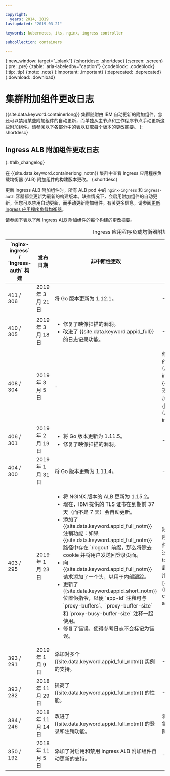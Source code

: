 ```yaml
---

copyright:
  years: 2014, 2019
lastupdated: "2019-03-21"

keywords: kubernetes, iks, nginx, ingress controller

subcollection: containers

---
```


{:new_window: target="_blank"}
{:shortdesc: .shortdesc}
{:screen: .screen}
{:pre: .pre}
{:table: .aria-labeledby="caption"}
{:codeblock: .codeblock}
{:tip: .tip}
{:note: .note}
{:important: .important}
{:deprecated: .deprecated}
{:download: .download}



# 集群附加组件更改日志

{{site.data.keyword.containerlong}} 集群随附由 IBM 自动更新的附加组件。您还可以禁用某些附加组件的自动更新，而单独从主节点和工作程序节点手动更新这些附加组件。请参阅以下各部分中的表以获取每个版本的更改摘要。
{: shortdesc}

## Ingress ALB 附加组件更改日志
{: #alb_changelog}

在 {{site.data.keyword.containerlong_notm}} 集群中查看 Ingress 应用程序负载均衡器 (ALB) 附加组件的构建版本更改。
{:shortdesc}

更新 Ingress ALB 附加组件时，所有 ALB pod 中的 `nginx-ingress` 和 `ingress-auth` 容器都会更新为最新的构建版本。缺省情况下，会启用附加组件的自动更新，但您可以禁用自动更新，而手动更新附加组件。有关更多信息，请参阅[更新 Ingress 应用程序负载均衡器](/docs/containers?topic=containers-update#alb)。

请参阅下表以了解 Ingress ALB 附加组件的每个构建的更改摘要。

<table summary="Ingress 应用程序负载均衡器附加组件的构建更改概述">
<caption>Ingress 应用程序负载均衡器附加组件的更改日志</caption>
<col width="12%">
<col width="12%">
<col width="41%">
<col width="35%">
<thead>
<tr>
<th>`nginx-ingress` / `ingress-auth` 构建</th>
<th>发布日期</th>
<th>非中断性更改</th>
<th>中断性更改</th>
</tr>
</thead>
<tbody>
<tr>
<td>411 / 306</td>
<td>2019 年 3 月 21 日</td>
<td>将 Go 版本更新为 1.12.1。</td>
<td>-</td>
</tr>
<tr>
<td>410 / 305</td>
<td>2019 年 3 月 18 日</td>
<td><ul>
<li>修复了映像扫描的漏洞。</li>
<li>改进了 {{site.data.keyword.appid_full}} 的日志记录功能。</li>
</ul></td>
<td>-</td>
</tr>
<tr>
<td>408 / 304</td>
<td>2019 年 3 月 5 日</td>
<td>-</td>
<td>修复了与注销功能、令牌到期和 `OAuth` 授权回调相关的授权集成中的错误。仅当使用 [`appid-auth`](/docs/containers?topic=containers-ingress_annotation#appid-auth) 注释启用了 {{site.data.keyword.appid_full_notm}} 授权时，才会实现这些修订。要实现这些修订，将添加其他头，这会增加头的总大小。根据您自己的头大小以及响应的总大小，可能需要调整使用的任何[代理缓冲区注释](/docs/containers?topic=containers-ingress_annotation#proxy-buffer)。</td>
</tr>
<tr>
<td>406 / 301</td>
<td>2019 年 2 月 19 日</td>
<td><ul>
<li>将 Go 版本更新为 1.11.5。</li>
<li>修复了映像扫描的漏洞。</li>
</ul></td>
<td>-</td>
</tr>
<tr>
<td>404 / 300</td>
<td>2019 年 1 月 31 日</td>
<td>将 Go 版本更新为 1.11.4。</td>
<td>-</td>
</tr>
<tr>
<td>403 / 295</td>
<td>2019 年 1 月 23 日</td>
<td><ul>
<li>将 NGINX 版本的 ALB 更新为 1.15.2。</li>
<li>现在，IBM 提供的 TLS 证书在到期前 37 天（而不是 7 天）会自动更新。</li>
<li>添加了 {{site.data.keyword.appid_full_notm}} 注销功能：如果 {{site.data.keyword.appid_full_notm}} 路径中存在 `/logout` 前缀，那么将除去 cookie 并将用户发送回登录页面。</li>
<li>向 {{site.data.keyword.appid_full_notm}} 请求添加了一个头，以用于内部跟踪。</li>
<li>更新了 {{site.data.keyword.appid_short_notm}} 位置伪指令，以便 `app-id` 注释可与 `proxy-buffers`、`proxy-buffer-size` 和 `proxy-busy-buffer-size` 注释一起使用。</li>
<li>修复了错误，使得参考日志不会标记为错误。</li>
</ul></td>
<td>缺省情况下已禁用 TLS 1.0 和 1.1。如果连接到应用程序的客户机支持 TLS 1.2，那么无需任何操作。如果仍然有需要 TLS 1.0 或 1.1 支持的旧客户机，那么必须通过执行[这些步骤](/docs/containers?topic=containers-ingress#ssl_protocols_ciphers)来启用所需的 TLS 版本。有关如何查看客户机用于访问应用程序的 TLS 版本的更多信息，请参阅此 [{{site.data.keyword.Bluemix_notm}} 博客帖子](https://www.ibm.com/blogs/bluemix/2018/11/ibm-cloud-kubernetes-service-alb-update-tls-1-0-and-1-1-disabled-by-default/)。</td>
</tr>
<tr>
<td>393 / 291</td>
<td>2019 年 1 月 9 日</td>
<td>添加对多个 {{site.data.keyword.appid_full_notm}} 实例的支持。</td>
<td>-</td>
</tr>
<tr>
<td>393 / 282</td>
<td>2018 年 11 月 29 日</td>
<td>提高了 {{site.data.keyword.appid_full_notm}} 的性能。</td>
<td>-</td>
</tr>
<tr>
<td>384 / 246</td>
<td>2018 年 11 月 14 日</td>
<td>改进了 {{site.data.keyword.appid_full_notm}} 的登录和注销功能。</td>
<td>将 `*.containers.mybluemix.net` 的自签名证书替换为集群自动生成并由集群使用的 LetsEncrypt 签名证书。除去了 `*.containers.mybluemix.net` 自签名证书。</td>
</tr>
<tr>
<td>350 / 192</td>
<td>2018 年 11 月 5 日</td>
<td>添加了对启用和禁用 Ingress ALB 附加组件自动更新的支持。</td>
<td>-</td>
</tr>
</tbody>
</table>
